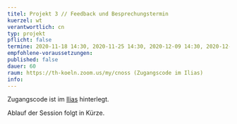 ```yaml
---
titel: Projekt 3 // Feedback und Besprechungstermin
kuerzel: wt
verantwortlich: cn
typ: projekt
pflicht: false
termine: 2020-11-18 14:30, 2020-11-25 14:30, 2020-12-09 14:30, 2020-12-16 14:30, 2021-01-20 14:30, 2021-01-27 14:30, 2021-02-03 14:30
empfohlene-voraussetzungen: 
published: false
dauer: 60
raum: https://th-koeln.zoom.us/my/cnoss (Zugangscode im Ilias)
info: 
---
```


Zugangscode ist im [Ilias](https://ilias.th-koeln.de/goto.php?target=fold_1658174&client_id=ILIAS_FH_Koeln) hinterlegt.

Ablauf der Session folgt in Kürze.